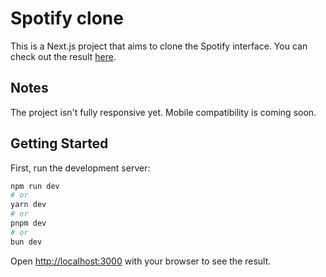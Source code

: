 # Spotify clone
This is a Next.js project that aims to clone the Spotify interface. You can check out the result [here](https://c-doct-clone.vercel.app/).

## Notes
The project isn't fully responsive yet. Mobile compatibility is coming soon.


## Getting Started

First, run the development server:

```bash
npm run dev
# or
yarn dev
# or
pnpm dev
# or
bun dev
```

Open [http://localhost:3000](http://localhost:3000) with your browser to see the result.

